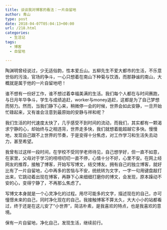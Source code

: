 ```yaml
---
title: 谈谈我对博客的看法：一片自留地
author: 青山
type: post
date: 2018-04-07T05:04:13+00:00
url: /218.html
categories:
  - 生活记
tags:
  - 博客
  - 自留地

---
```

陶渊明曾经说过，少无适俗韵，性本爱丘山。五柳先生不爱大都市的生活，不乐意世俗的污浊，官场的争斗，一心只想着在南山下种菊与饮酒，而那静谧的南山，大概就是属于他的一片自留地吧！

谁不想有一份好工作，谁不想过着幸福美满的生活。我们每个人都在与时间赛跑，与日月年华争斗，学生与成绩追赶，worker与money追赶，这都是为了自己梦想而努力。然而，当我们静下心来，稍微停一会的时候，世界会如此安静，一旦开始忙碌起来，又有谁会注意到最原始的安静与祥和呢？

我们生活的时代速度太快了，几乎感受不到时间的流动，而我们，其实都有一颗渴求宁静的心，却始终与之相违背，世界走多快，我们就想着能超越它多快。慢慢地，发现自己跟不上世界的节奏，于是变得十分焦虑，对工作学习和生活失去动力，甚至希望。

我曾有过这样一段时间，在学校不受同学老师待见，自己想学好，但一直不如意，在家里，父母对于学习的唠唠叨叨一直不停，心情十分不好，心里不安。在网上经网友的推荐，接触了博客，开始写写博文，结交博友。拥有自己的独立博客，就好比有了一片自留地，心中再多的苦恼与不安，统统转为文字，一字一句用键盘敲打出来，它跳动着出现在博客，再静下心来细细打磨你的博文，会发现，原本躁动不安的心，变得宁静了，不再那么焦虑了。

写博文本身就是一个心灵净化的过程。用尽可能多的文字，描述现在的自己，亦可憧憬未来的自己，同时净化现在的自己。我接触博客不算太久，大大小小的站都看过，终于还是在这儿安了“小世界”，简洁朴素，是我喜欢的特点，也是我喜欢的意境。

保有一片自留地，净化自己，发现生活，继续前行。